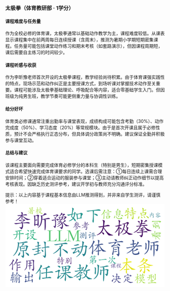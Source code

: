 ### 太极拳（体育教研部 · 1学分）

#### 课程难度与任务量  
作为全校必修的体育课，太极拳通常以基础动作教学为主，课程难度较低。从课表显示课程集中在前两周每日连续授课（含周末），推测为暑期小学期短期密集课程。任务量可能包括课堂动作练习和期末考核（如套路演示），但因课程周期短，课后需要自主练习的时间较少。

#### 课程听感与收获  
作为李昕豫老师首次开设的太极拳课程，教学经验尚待积累。由于体育课强实践性的特点，现场示范和动作纠正是主要授课方式，到场听课对掌握技术动作至关重要。课程可能涉及太极拳基础理论、呼吸配合等内容，适合零基础学生入门。但因班级为纯男生班，教学节奏可能更侧重力量与协调性训练。

#### 给分好坏  
体育类必修课通常注重出勤率与课堂表现，成绩构成可能包含考勤（30%）、动作完成度（50%）、学习态度（20%）等常规模块。由于是首次开课且属于必修性质，预计不会严格执行正态分布，但具体调分政策尚不明确。建议保证全勤并积极参与课堂互动。

#### 总结与建议  
该课程主要面向需要完成体育必修学分的本科生（特别是男生），短期密集授课模式适合希望快速完成体育课要求的同学。选课后需注意：①每日连续上课需合理安排时间；②穿着适合运动的服装参与课堂；③主动请教师纠正动作细节以提高考核表现。因缺乏历史测评参考，建议开学初与教师充分沟通评分标准。

提示：以上内容基于课程基本信息由LLM推测得到，并非来自学生测评，请谨慎参考！
![wordcloud](wordcloud.png)